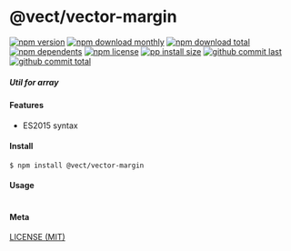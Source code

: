 # @vect/vector-margin

[![npm version][badge-npm-version]][url-npm]
[![npm download monthly][badge-npm-download-monthly]][url-npm]
[![npm download total][badge-npm-download-total]][url-npm]
[![npm dependents][badge-npm-dependents]][url-github]
[![npm license][badge-npm-license]][url-npm]
[![pp install size][badge-pp-install-size]][url-pp]
[![github commit last][badge-github-last-commit]][url-github]
[![github commit total][badge-github-commit-count]][url-github]

[//]: <> (Shields)
[badge-npm-version]: https://flat.badgen.net/npm/v/@vect/vector-margin
[badge-npm-download-monthly]: https://flat.badgen.net/npm/dm/@vect/vector-margin
[badge-npm-download-total]:https://flat.badgen.net/npm/dt/@vect/vector-margin
[badge-npm-dependents]: https://flat.badgen.net/npm/dependents/@vect/vector-margin
[badge-npm-license]: https://flat.badgen.net/npm/license/@vect/vector-margin
[badge-pp-install-size]: https://flat.badgen.net/packagephobia/install/@vect/vector-margin
[badge-github-last-commit]: https://flat.badgen.net/github/last-commit/hoyeungw/vect
[badge-github-commit-count]: https://flat.badgen.net/github/commits/hoyeungw/vect

[//]: <> (Link)
[url-npm]: https://npmjs.org/package/@vect/vector-margin
[url-pp]: https://packagephobia.now.sh/result?p=@vect/vector-margin
[url-github]: https://github.com/hoyeungw/vect

##### Util for array

#### Features

- ES2015 syntax

#### Install
```console
$ npm install @vect/vector-margin
```

#### Usage
```js
```

#### Meta
[LICENSE (MIT)](LICENSE)
